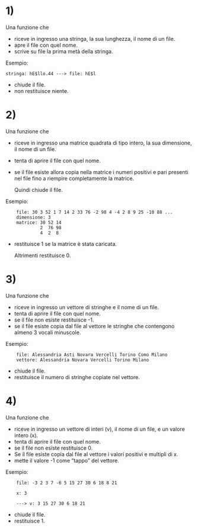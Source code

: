# 1)

Una funzione che

- riceve in ingresso una stringa, la sua lunghezza, il nome di un file.
- apre il file con quel nome.
- scrive su file la prima metà della stringa.

Esempio: 
    
    stringa: hE$llo.44 ---> file: hE$l

- chiude il file.
- non restituisce niente.

# 2)

Una funzione che

- riceve in ingresso una matrice quadrata di tipo intero, la sua dimensione, il nome di un file.
- tenta di aprire il file con quel nome.
- se il file esiste allora copia nella matrice i numeri positivi e pari presenti nel file fino a
riempire completamente la matrice. 

    Quindi chiude il file.


Esempio: 
        
        file: 30 3 52 1 7 14 2 33 76 -2 98 4 -4 2 8 9 25 -10 88 ...
        dimensione: 3
        matrice: 30 52 14
                 2  76 98
                 4  2  8

- restituisce 1 se la matrice è stata caricata. 

    Altrimenti restituisce 0.

# 3)

Una funzione che 
- riceve in ingresso un vettore di stringhe e il nome di un file.
- tenta di aprire il file con quel nome.
- se il file non esiste restituisce -1.
- se il file esiste copia dal file al vettore le stringhe che contengono almeno 3 vocali minuscole.

Esempio: 
        
        file: Alessandria Asti Novara Vercelli Torino Como Milano  
        vettore: Alessandria Novara Vercelli Torino Milano

- chiude il file.
- restituisce il numero di stringhe copiate nel vettore.

# 4)

Una funzione che 
- riceve in ingresso un vettore di interi (v), il nome di un file, e un valore intero (x).
- tenta di aprire il file con quel nome.
- se il file non esiste restituisce 0.
- Se il file esiste copia dal file al vettore i valori positivi e multipli di x.
- mette il valore -1 come “tappo” del vettore.

Esempio: 
        
        file: -3 2 3 7 -6 5 15 27 30 6 18 8 21 
        
        x: 3 
        
        ---> v: 3 15 27 30 6 18 21

- chiude il file.
- restituisce 1.


